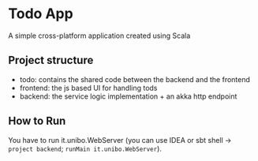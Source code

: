 # Todo App

A simple cross-platform application created using Scala

## Project structure
- todo: contains the shared code between the backend and the frontend
- frontend: the js based UI for handling tods
- backend: the service logic implementation + an akka http endpoint

## How to Run
You have to run it.unibo.WebServer (you can use IDEA or sbt shell -> `project backend`; `runMain it.unibo.WebServer`).
